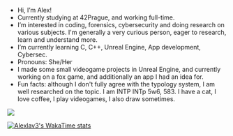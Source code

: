 -  Hi, I’m Alex! 
-  Currently studying at 42Prague, and working full-time.
-  I’m interested in coding, forensics, cybersecurity and doing research on various subjects. I'm generally a very curious person, eager to research, learn and understand more.
-  I’m currently learning C, C++, Unreal Engine, App development, Cybersec.
-  Pronouns: She/Her
-  I made some small videogame projects in Unreal Engine, and currently working on a fox game, and additionally an app I had an idea for.
-  Fun facts: although I don't fully agree with the typology system, I am well researched on the topic. I am INTP INTp 5w6, 583. 
   I have a cat, I love coffee, I play videogames, I also draw sometimes.


<img src="https://github-readme-stats.vercel.app/api/top-langs/?username=alexlav3"/>


[![Alexlav3's WakaTime stats](https://github-readme-stats.vercel.app/api/wakatime?username=alexlav3)](https://github.com/alexlav3/github-readme-stats)
<!---
AlexLav3/AlexLav3 is a ✨ special ✨ repository because its `README.md` (this file) appears on your GitHub profile.
You can click the Preview link to take a look at your changes.
--->
